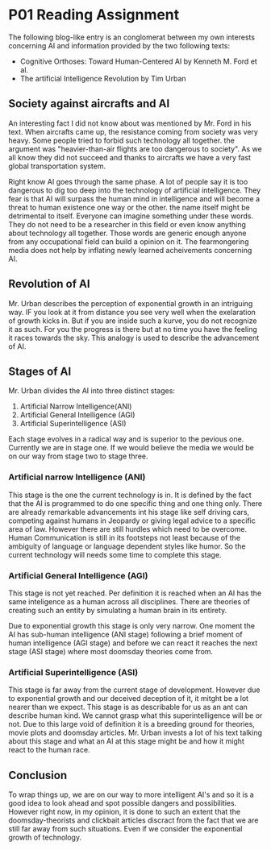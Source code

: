 # P01 Reading Assignment

The following blog-like entry is an conglomerat between my own interests concerning AI and information provided by the two following texts:

- Cognitive Orthoses: Toward Human-Centered AI by Kenneth M. Ford et al.
- The artificial Intelligence Revolution by Tim Urban



## Society against aircrafts and AI

An interesting fact I did not know about was mentioned by Mr. Ford in his text. When aircrafts came up, the resistance coming from society was very heavy. Some people tried to forbid such technology all together. the argument was "heavier-than-air flights are too dangerous to society". As we all know they did not succeed and thanks to aircrafts we have a very fast global transportation system. 

Right know AI goes through the same phase. A lot of people say it is too dangerous to dig too deep into the technology of artificial intelligence. They fear is that AI will surpass the human mind in intelligence and will become a threat to human existence one way or the other. the name itself might be detrimental to itself. Everyone can imagine something under these words. They do not need to be a researcher in this field or even know anything about technology all together. Those words are generic enough anyone from any occupational field can build a opinion on it. The fearmongering media does not help by inflating newly learned acheivements concerning AI.

## Revolution of AI

Mr. Urban describes the perception of exponential growth in an intriguing way. IF you look at it from distance you see very well when the exelaration of growth kicks in. But if you are inside such a kurve, you do not recognize it as such. For you the progress is there but at no time you have the feeling it races towards the sky. 
This analogy is used to describe the advancement of AI. 

## Stages of AI

Mr. Urban divides the AI into three distinct stages:
1. Artificial Narrow Intelligence(ANI)
2. Artificial General Intelligence (AGI)
3. Artificial Superintelligence (ASI)

Each stage evolves in a radical way and is superior to the pevious one. Currently we are in stage one. If we would believe the media we would be on our way from stage two to stage three.

### Artificial narrow Intelligence (ANI)

This stage is the one the current technology is in. It is defined by the fact that the AI is programmed to do one specific thing and one thing only. There are already remarkable advancements int his stage like self driving cars, competing against humans in Jeopardy or giving legal advice to a specific area of law. However there are still hurdles which need to be overcome. Human Communication is still in its footsteps not least because of the ambiguity of language or language dependent styles like humor. 
So the current technology will needs some time to complete this stage.

### Artificial General Intelligence (AGI)

This stage is not yet reached. Per definition it is reached when an AI has the same inteligence as a human across all disciplines. There are theories of creating such an entity by simulating a human brain in its entirety.

Due to exponential growth this stage is only very narrow. One moment the AI has sub-human intelligence (ANI stage) following a brief moment of human intelligence (AGI stage) and before we can react it reaches the next stage (ASI stage) where most doomsday theories come from.

### Artificial Superintelligence (ASI)

This stage is far away from the current stage of development. However due to exponential growth and our deceived deception of it, it mitght be a lot nearer than we expect. This stage is as describable for us as an ant can describe human kind. We cannot grasp what this superintelligence will be or not. Due to this large void of definition it is a breeding ground for theories, movie plots and doomsday articles. Mr. Urban invests a lot of his text talking about this stage and what an AI at this stage might be and how it might react to the human race.

## Conclusion

To wrap things up, we are on our way to more intelligent AI's and so it is a good idea to look ahead and spot possible dangers and possibilities. However right now, in my opinion, it is done to such an extent that the doomsday-theorists and clickbait articles discract from the fact that we are still far away from such situations. Even if we consider the exponential growth of technology. 

